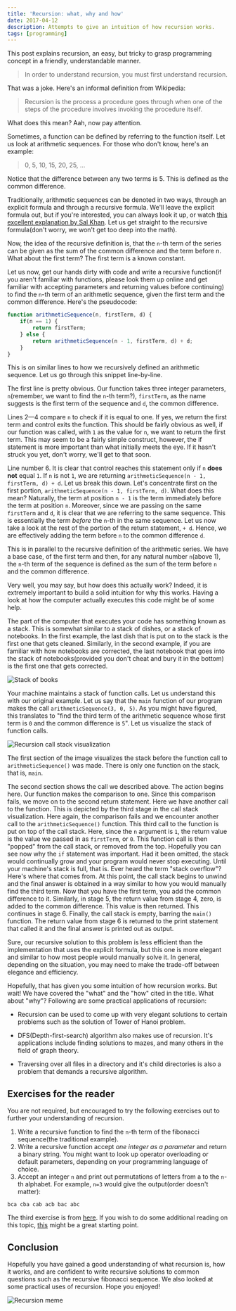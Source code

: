 ```yaml
---
title: 'Recursion: what, why and how'
date: 2017-04-12
description: Attempts to give an intuition of how recursion works.
tags: [programming]
---
```


This post explains recursion, an easy, but tricky to grasp programming concept in a friendly, understandable manner.

> In order to understand recursion, you must first understand recursion.

That was a joke. Here's an informal definition from Wikipedia:

> Recursion is the process a procedure goes through when one of the steps of the procedure involves invoking the procedure itself.

What does this mean? Aah, now pay attention.

Sometimes, a function can be defined by referring to the function itself. Let us look at arithmetic sequences. For those who don't know, here's an example:

> 0, 5, 10, 15, 20, 25, …

Notice that the difference between any two terms is 5. This is defined as the common difference.

Traditionally, arithmetic sequences can be denoted in two ways, through an explicit formula and through a recursive formula. We'll leave the explicit formula out, but if you're interested, you can always look it up, or watch [this excellent explanation by Sal Khan](//khanacademy.org/math/algebra/sequences/constructing-arithmetic-sequences/a/writing-explicit-formulas-for-arithmetic-sequences). Let us get straight to the recursive formula(don't worry, we won't get too deep into the math).

Now, the idea of the recursive definition is, that the `n`-th term of the series can be given as the sum of the common difference and the term before n. What about the first term? The first term is a known constant.

Let us now, get our hands dirty with code and write a recursive function(if you aren't familiar with functions, please look them up online and get familiar with accepting parameters and returning values before continuing) to find the `n`-th term of an arithmetic sequence, given the first term and the common difference. Here's the pseudocode:

```javascript
function arithmeticSequence(n, firstTerm, d) {
    if(n == 1) {
        return firstTerm;
    } else {
  	    return arithmeticSequence(n - 1, firstTerm, d) + d;
    }
}
```

This is on similar lines to how we recursively defined an arithmetic sequence. Let us go through this snippet line-by-line.

The first line is pretty obvious. Our function takes three integer parameters, `n`(remember, we want to find the `n`-th term?), `firstTerm`, as the name suggests is the first term of the sequence and `d`, the common difference.

Lines 2—4 compare `n` to check if it is equal to one. If yes, we return the first term and control exits the function. This should be fairly obvious as well, if our function was called, with `1` as the value for `n`, we want to return the first term. This may seem to be a fairly simple construct, however, the if statement is more important than what initially meets the eye. If it hasn't struck you yet, don't worry, we'll get to that soon.

Line number 6. It is clear that control reaches this statement only if `n` **does not** equal `1`. If `n` is not `1`, we are returning `arithmeticSequence(n - 1, firstTerm, d) + d`. Let us break this down. Let's concentrate first on the first portion, `arithmeticSequence(n - 1, firstTerm, d)`. What does this mean? Naturally, the term at position `n - 1` is the term immediately before the term at position `n`. Moreover, since we are passing on the same `firstTerm` and `d`, it is clear that we are referring to the same sequence. This is essentially the term *before* the `n`-th in the same sequence. Let us now take a look at the rest of the portion of the return statement, `+ d`. Hence, we are effectively adding the term before `n` to the common difference `d`.

This is in parallel to the recursive definition of the arithmetic series. We have a base case, of the first term and then, for any natural number `n`(above 1), the `n`-th term of the sequence is defined as the sum of the term before `n` and the common difference.

Very well, you may say, but how does this actually work? Indeed, it is extremely important to build a solid intuition for why this works. Having a look at how the computer actually executes this code might be of some help.

The part of the computer that executes your code has something known as a stack. This is somewhat similar to a stack of dishes, or a stack of notebooks. In the first example, the last dish that is put on to the stack is the first one that gets cleaned. Similarly, in the second example, if you are familiar with how notebooks are corrected, the last notebook that goes into the stack of notebooks(provided you don't cheat and bury it in the bottom) is the first one that gets corrected.

![Stack of books](/img/recursion-what-why-how/stack-of-books.jpg)

Your machine maintains a stack of function calls. Let us understand this with our original example. Let us say that the `main` function of our program makes the call  `arithmeticSequence(3, 0, 5)`. As you might have figured, this translates to "find the third term of the arithmetic sequence whose first term is `0` and the common difference is `5`". Let us visualize the stack of function calls.

![Recursion call stack visualization](/img/recursion-what-why-how/recursion-call-stack.png)

The first section of the image visualizes the stack before the function call to `arithmeticSequence()` was made. There is only one function on the stack, that is, `main`.

The second section shows the call we described above. The action begins here. Our function makes the comparison to one. Since this comparison fails, we move on to the second return statement. Here we have another call to the function. This is depicted by the third stage in the call stack visualization. Here again, the comparison fails and we encounter another call to the `arithmeticSequence()` function. This third call to the function is put on top of the call stack. Here, since the `n` argument is `1`, the return value is the value we passed in as `firstTerm`, or `0`.  This function call is then "popped" from the call stack, or removed from the top. Hopefully you can see now why the `if` statement was important. Had it been omitted, the stack would continually grow and your program would never stop executing. Until your machine's stack is full, that is. Ever heard the term "stack overflow"? Here's where that comes from. At this point, the call stack begins to unwind and the final answer is obtained in a way similar to how you would manually find the third term. Now that you have the first term, you add the common difference to it. Similarly, in stage 5, the return value from stage 4, zero, is added to the common difference. This value is then returned. This continues in stage 6. Finally, the call stack is empty, barring the `main()` function. The return value from stage 6 is returned to the print statement that called it and the final answer is printed out as output.

Sure, our recursive solution to this problem is less efficient than the implementation that uses the explicit formula, but this one is more elegant and similar to how most people would manually solve it. In general, depending on the situation, you may need to make the trade-off between elegance and efficiency.

Hopefully, that has given you some intuition of how recursion works. But wait! We have covered the "what" and the "how" cited in the title. What about "why"? Following are some practical applications of recursion:

* Recursion can be used to come up with very elegant solutions to certain problems such as the solution of Tower of Hanoi problem.


* DFS(Depth-first-search) algorithm also makes use of recursion. It's applications include finding solutions to mazes, and many others in the field of graph theory.
* Traversing over all files in a directory and it's child directories is also a problem that demands a recursive algorithm.

## Exercises for the reader

You are not required, but encouraged to try the following exercises out to further your understanding of recursion.

1. Write a recursive function to find the `n`-th term of the fibonacci sequence(the traditional example).
2. Write a recursive function accept *one integer as a parameter* and return a binary string. You might want to look up operator overloading or default parameters, depending on your programming language of choice.
3. Accept an integer `n` and print out permutations of letters from a to the `n`-th alphabet. For example, `n=3` would give the output(order doesn't matter):

```
bca cba cab acb bac abc
```

The third exercise is from [here](//introcs.cs.princeton.edu/java/23recursion/). If you wish to do some additional reading on this topic, [this](//introcs.cs.princeton.edu/java/23recursion/) might be a great starting point.

## Conclusion

Hopefully you have gained a good understanding of what recursion is, how it works, and are confident to write recursive solutions to common questions such as the recursive fibonacci sequence. We also looked at some practical uses of recursion. Hope you enjoyed!

![Recursion meme](/img/recursion-what-why-how/recursion-meme.jpg)
